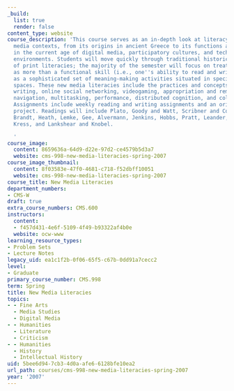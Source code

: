```yaml
---
_build:
  list: true
  render: false
content_type: website
course_description: 'This course serves as an in-depth look at literacy theory in
  media contexts, from its origins in ancient Greece to its functions and changes
  in the current age of digital media, participatory cultures, and technologized learning
  environments. Students will move quickly through traditional historical accounts
  of print literacies; the majority of the semester will focus on treating literacy
  as more than a functional skill (i.e., one''s ability to read and write) and instead
  as a sophisticated set of meaning-making activities situated in specific social
  spaces. These new media literacies include the practices and concepts of: fan fiction
  writing, online social networking, videogaming, appropriation and remixing, transmedia
  navigation, multitasking, performance, distributed cognition, and collective intelligence.
  Assignments include weekly reading and writing assignments and an original research
  project. Readings will include Plato, Goody and Watt, Scribner and Cole, Graff,
  Brandt, Heath, Lemke, Gee, Alvermann, Jenkins, Hobbs, Pratt, Leander, Dyson, Levy,
  Kress, and Lankshear and Knobel.

  '
course_image:
  content: 8659636a-64d9-d22e-97d2-ce4579b5d3a7
  website: cms-998-new-media-literacies-spring-2007
course_image_thumbnail:
  content: 8f03583e-47f0-4681-c718-f52dbff10051
  website: cms-998-new-media-literacies-spring-2007
course_title: New Media Literacies
department_numbers:
- CMS-W
draft: true
extra_course_numbers: CMS.600
instructors:
  content:
  - f457d431-4e6f-5109-4f49-b93322af4b0e
  website: ocw-www
learning_resource_types:
- Problem Sets
- Lecture Notes
legacy_uid: ea1c1f2b-0f06-65f5-c67b-0dd91a7cecc2
level:
- Graduate
primary_course_number: CMS.998
term: Spring
title: New Media Literacies
topics:
- - Fine Arts
  - Media Studies
  - Digital Media
- - Humanities
  - Literature
  - Criticism
- - Humanities
  - History
  - Intellectual History
uid: 5bee6d94-7cb3-4d0a-afe6-6128bfe10ea2
url_path: courses/cms-998-new-media-literacies-spring-2007
year: '2007'
---
```

